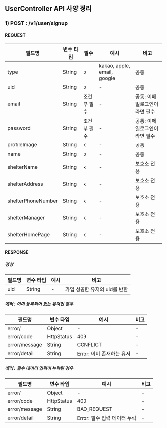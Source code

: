 ## UserController API 사양 정리

### 1) POST : /v1/user/signup

#### REQUEST
| 필드명                | 변수 타입  | 필수     | 예시                          | 비고               |
|--------------------|--------|--------|-----------------------------|------------------|
| type               | String | o      | kakao, apple, email, google | 공통               |
| uid                | String | o      | -                           | 공통               |
| email              | String | 조건부 필수 | -                           | 공통: 이메일로그인이라면 필수 |
| password           | String | 조건부 필수 | -                           | 공통: 이메일로그인이라면 필수 |
| profileImage       | String | x      | -                           | 공통               |
| name               | String | o      | -                           | 공통               |
| shelterName        | String | x      | -                           | 보호소 전용           |
| shelterAddress     | String | x      | -                           | 보호소 전용           |
| shelterPhoneNumber | String | x      | -                           | 보호소 전용           |
| shelterManager     | String | x      | -                           | 보호소 전용           |
| shelterHomePage    | String | x      | -                           | 보호소 전용           |

#### RESPONSE

##### 정상
| 필드명 | 변수 타입  | 예시  | 비고                 |
|-----|--------|-----|--------------------|
| uid | String | -   | 가입 성공한 유저의 uid를 반환 |


##### 에러 : 이미 등록되어 있는 유저인 경우

| 필드명           | 변수 타입      | 예시                | 비고  |
|---------------|------------|-------------------|-----|
| error/        | Object     | -                 | -   |
| error/code    | HttpStatus | 409               | -   |
| error/message | String     | CONFLICT          | -   |
| error/detail  | String     | Error: 이미 존재하는 유저 | -   |

##### 에러 : 필수 데이터 입력이 누락된 경우

| 필드명           | 변수 타입      | 예시                  | 비고  |
|---------------|------------|---------------------|-----|
| error/        | Object     | -                   | -   |
| error/code    | HttpStatus | 400                 | -   |
| error/message | String     | BAD_REQUEST         | -   |
| error/detail  | String     | Error: 필수 입력 데이터 누락 | -   |

